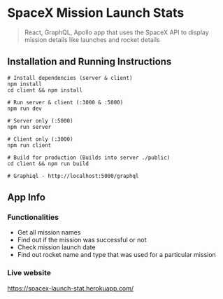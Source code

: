 # SpaceX Mission Launch Stats

> React, GraphQL, Apollo app that uses the SpaceX API to display mission details like launches and rocket details

## Installation and Running Instructions

```
# Install dependencies (server & client)
npm install
cd client && npm install

# Run server & client (:3000 & :5000)
npm run dev

# Server only (:5000)
npm run server

# Client only (:3000)
npm run client

# Build for production (Builds into server ./public)
cd client && npm run build

# Graphiql - http://localhost:5000/graphql
```

## App Info

### Functionalities

- Get all mission names
- Find out if the mission was successful or not
- Check mission launch date
- Find out rocket name and type that was used for a particular mission

### Live website

https://spacex-launch-stat.herokuapp.com/